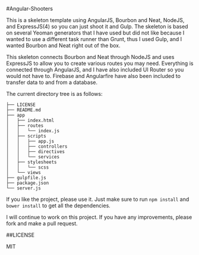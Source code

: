 #Angular-Shooters

This is a skeleton template using AngularJS, Bourbon and Neat, NodeJS, and ExpressJS(4) so you can just shoot it and Gulp. The skeleton is based on several Yeoman generators that I have used but did not like because I wanted to use a different task runner than Grunt, thus I used Gulp, and I wanted Bourbon and Neat right out of the box. 

This skeleton connects Bourbon and Neat through NodeJS and uses ExpressJS to allow you to create various routes you may need. Everything is connected through AngularJS, and I have also included UI Router so you would not have to. Firebase and Angularfire have also been included to transfer data to and from a database. 

The current directory tree is as follows:

```
├── LICENSE
├── README.md
├── app
│   ├── index.html
│   ├── routes
│   │   └── index.js
│   ├── scripts
│   │   ├── app.js
│   │   ├── controllers
│   │   ├── directives
│   │   └── services
│   ├── stylesheets
│   │   └── scss
│   └── views
├── gulpfile.js
├── package.json
└── server.js
```

If you like the project, please use it. Just make sure to run ```npm install``` and ```bower install``` to get all the dependencies.

I will continue to work on this project. If you have any improvements, please fork and make a pull request. 


##LICENSE

MIT